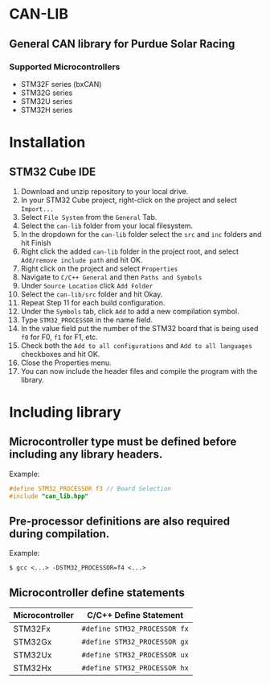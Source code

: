 # CAN-LIB
## General CAN library for Purdue Solar Racing
### Supported Microcontrollers
 - STM32F series (bxCAN)
 - STM32G series
 - STM32U series
 - STM32H series

# Installation

## STM32 Cube IDE

 1. Download and unzip repository to your local drive.
 2. In your STM32 Cube project, right-click on the project and select `Import...`
 3. Select `File System` from the `General` Tab.
 4. Select the `can-lib` folder from your local filesystem.
 5. In the dropdown for the `can-lib` folder select the `src` and `inc` folders and hit Finish
 7. Right click the added `can-lib` folder in the project root, and select `Add/remove include path` and hit OK.
 8. Right click on the project and select `Properties`
 9. Navigate to `C/C++ General` and then `Paths and Symbols`
 10. Under `Source Location` click `Add Folder`
 11. Select the `can-lib/src` folder and hit Okay.
 12. Repeat Step 11 for each build configuration.
 13. Under the `Symbols` tab, click `Add` to add a new compilation symbol.
 14. Type `STM32_PROCESSOR` in the name field.
 15. In the value field put the number of the STM32 board that is being used `f0` for F0, `f1` for F1, etc.
 16. Check both the `Add to all configurations` and `Add to all languages` checkboxes and hit OK.
 17. Close the Properties menu.
 18. You can now include the header files and compile the program with the library.

# Including library
## Microcontroller type must be defined before including any library headers.

Example:
```c
#define STM32_PROCESSOR f3 // Board Selection
#include "can_lib.hpp"
```

## Pre-processor definitions are also required during compilation.

Example:
```
$ gcc <...> -DSTM32_PROCESSOR=f4 <...>
```

## Microcontroller define statements
| Microcontroller	| C/C++ Define Statement 			|
| ----------------- | --------------------------------- |
| STM32Fx			| `#define STM32_PROCESSOR fx`		|
| STM32Gx			| `#define STM32_PROCESSOR gx`		|
| STM32Ux			| `#define STM32_PROCESSOR ux`		|
| STM32Hx			| `#define STM32_PROCESSOR hx`		|
